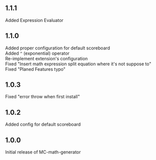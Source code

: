 ## 1.1.1
Added Expression Evaluator

## 1.1.0
Added proper configuration for default scoreboard  
Added `^` (exponential) operator  
Re-implement extension's configuration  
Fixed "Insert math expression split equation where it's not suppose to"  
Fixed "Planed Features typo"

## 1.0.3
Fixed "error throw when first install"

## 1.0.2
Added config for default scoreboard

## 1.0.0
Initial release of MC-math-generator
